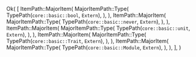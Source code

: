 Ok(
    [
        ItemPath::MajorItem(
            MajorItemPath::Type(
                TypePath(`core::basic::bool`, `Extern`),
            ),
        ),
        ItemPath::MajorItem(
            MajorItemPath::Type(
                TypePath(`core::basic::never`, `Extern`),
            ),
        ),
        ItemPath::MajorItem(
            MajorItemPath::Type(
                TypePath(`core::basic::unit`, `Extern`),
            ),
        ),
        ItemPath::MajorItem(
            MajorItemPath::Type(
                TypePath(`core::basic::Trait`, `Extern`),
            ),
        ),
        ItemPath::MajorItem(
            MajorItemPath::Type(
                TypePath(`core::basic::Module`, `Extern`),
            ),
        ),
    ],
)
